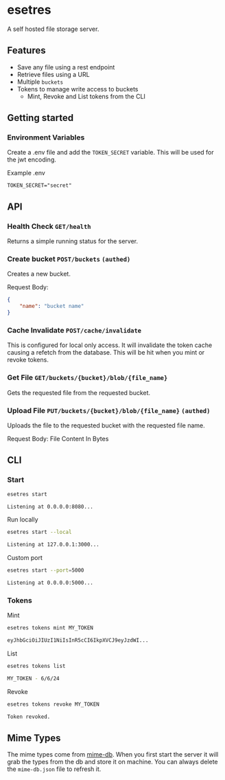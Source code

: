 # esetres

A self hosted file storage server.

## Features

-   Save any file using a rest endpoint
-   Retrieve files using a URL
-   Multiple `buckets`
-   Tokens to manage write access to buckets
    -   Mint, Revoke and List tokens from the CLI

## Getting started

### Environment Variables

Create a .env file and add the `TOKEN_SECRET` variable. This will be used for the jwt encoding.

Example .env
```
TOKEN_SECRET="secret"
```

## API

### Health Check `GET/health`
Returns a simple running status for the server.

### Create bucket `POST/buckets` `(authed)`
Creates a new bucket.

Request Body:
```json
{
    "name": "bucket name"
}
```

### Cache Invalidate `POST/cache/invalidate`
This is configured for local only access. It will invalidate the token cache causing a refetch from the database. This will be hit when you mint or revoke tokens.

### Get File `GET/buckets/{bucket}/blob/{file_name}`
Gets the requested file from the requested bucket.

### Upload File `PUT/buckets/{bucket}/blob/{file_name}` `(authed)`
Uploads the file to the requested bucket with the requested file name.

Request Body: File Content In Bytes

## CLI

### Start

```bash
esetres start

Listening at 0.0.0.0:8080...
```

Run locally

```bash
esetres start --local

Listening at 127.0.0.1:3000...
```

Custom port

```bash
esetres start --port=5000

Listening at 0.0.0.0:5000...
```

### Tokens

Mint

```bash
esetres tokens mint MY_TOKEN

eyJhbGciOiJIUzI1NiIsInR5cCI6IkpXVCJ9eyJzdWI...
```

List
```bash
esetres tokens list

MY_TOKEN - 6/6/24
```

Revoke

```bash
esetres tokens revoke MY_TOKEN

Token revoked.
```

## Mime Types

The mime types come from [mime-db](https://github.com/jshttp/mime-db). When you first start the server it will grab the types from the db and store it on machine. You can always delete the `mime-db.json` file to refresh it.
